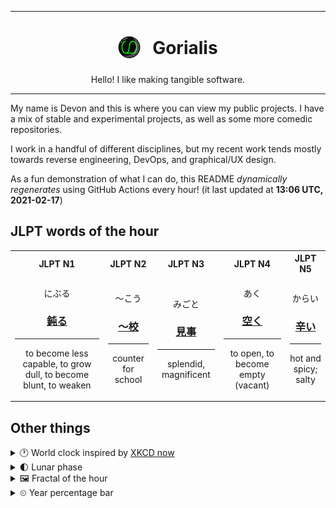 ***

<h1 align="center">
<sub>
    <img src="readme/resources/avatar.png" height="36">
</sub>
&nbsp;
Gorialis
</h1>
<p align="center">
Hello! I like making tangible software.
</p>

***

My name is Devon and this is where you can view my public projects. I have a mix of stable and experimental projects, as well as some more comedic repositories.

I work in a handful of different disciplines, but my recent work tends mostly towards reverse engineering, DevOps, and graphical/UX design.

As a fun demonstration of what I can do, this README *dynamically regenerates* using GitHub Actions every hour! (it last updated at **13:06 UTC, 2021-02-17**)

<h2>JLPT words of the hour</h2>
<table>
    <tr>
        <th>JLPT N1</th>
        <th>JLPT N2</th>
        <th>JLPT N3</th>
        <th>JLPT N4</th>
        <th>JLPT N5</th>
    </tr>
    <tr>
        <td>
            <p align="center">にぶる</p>
            <h3 align="center"><b><a href="https://jisho.org/search/%E9%88%8D%E3%82%8B">鈍る</a></b></h3>
            <hr>
            <p align="center">to become less capable,<wbr> to grow dull,<wbr> to become blunt,<wbr> to weaken</p>
        </td>
        <td>
            <p align="center">～こう</p>
            <h3 align="center"><b><a href="https://jisho.org/search/%EF%BD%9E%E6%A0%A1">～校</a></b></h3>
            <hr>
            <p align="center">counter for school</p>
        </td>
        <td>
            <p align="center">みごと</p>
            <h3 align="center"><b><a href="https://jisho.org/search/%E8%A6%8B%E4%BA%8B">見事</a></b></h3>
            <hr>
            <p align="center">splendid,<wbr> magnificent</p>
        </td>
        <td>
            <p align="center">あく</p>
            <h3 align="center"><b><a href="https://jisho.org/search/%E7%A9%BA%E3%81%8F">空く</a></b></h3>
            <hr>
            <p align="center">to open,<wbr> to become empty (vacant)</p>
        </td>
        <td>
            <p align="center">からい</p>
            <h3 align="center"><b><a href="https://jisho.org/search/%E8%BE%9B%E3%81%84">辛い</a></b></h3>
            <hr>
            <p align="center">hot and spicy;<br> salty</p>
        </td>
    </tr>
</table>

<h2>Other things</h2>
<details>
<summary>🕐  World clock inspired by <a href="https://xkcd.com/now">XKCD now</a></summary>

> <img src="generated/now.png" width="512">

</details>
<details>
<summary>🌓 Lunar phase</summary>

The moon is approximately 21.71% through its phase (First Quarter).

</details>
<details>
<summary>&#x1f5bc; Fractal of the hour</summary>

> <img src="generated/fractal.png" width="512">

</details>
<details>
<summary>&#x23f2; Year percentage bar</summary>
<pre><code>2021 [██▁▁▁▁▁▁▁▁▁▁▁▁▁▁▁▁▁▁] 13.03%</code></pre>
</details>
